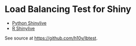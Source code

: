 # Load Balancing Test for Shiny

- [Python Shinylive](./py-shinylive/)
- [R Shinylive](./r-shinylive/)

See source at <https://github.com/h10y/lbtest>.
